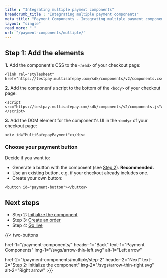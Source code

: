 ```yaml
---
title : "Integrating multiple payment components"
breadcrumb_title : "Integrating multiple payment components"
meta_title: "Payment Components - Integrating multiple payment components - MultiSafepay Docs"
layout: "single"
read_more: "."
url: "/payment-components/multiple/"
--- 
```


## Step 1: Add the elements

**1.** Add the component's CSS to the `<head>` of your checkout page:  
```
<link rel="stylesheet" href="https://testpay.multisafepay.com/sdk/components/v2/components.css">
```

**2.** Add the component's script to the bottom of the `<body>` of your checkout page:  
```
<script src="https://testpay.multisafepay.com/sdk/components/v2/components.js"></script>
```

**3.** Add the DOM element for the component's UI in the `<body>` of your checkout page:
```
<div id="MultiSafepayPayment"></div>
```

### Choose your payment button

Decide if you want to:

- Generate a button with the component (see [Step 2](/payment-components/multiple/step-2/)). **Recommended.**
- Use an existing button, e.g. if your checkout already includes one.
- Create your own button:

```
<button id="payment-button"></button>
```

## Next steps

- Step 2: [Initialize the component](/payment-components/multiple/step-2)
- Step 3: [Create an order](/payment-components/multiple/step-3)
- Step 4: [Go live](/payment-components/multiple/step-4)

{{< two-buttons

href-1="/payment-components/" header-1="Back" text-1="Payment Components" img-1="/svgs/arrow-thin-left.svg" alt-1="Left arrow" 

href-2="/payment-components/multiple/step-2" header-2="Next" text-2="Step 2: Initialize the component" img-2="/svgs/arrow-thin-right.svg" alt-2="Right arrow" >}}
